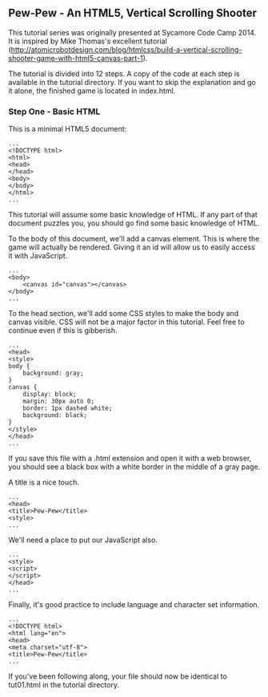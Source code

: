 ## Pew-Pew - An HTML5, Vertical Scrolling Shooter

This tutorial series was originally presented at Sycamore Code Camp 2014. It is inspired by Mike Thomas's excellent tutorial (http://atomicrobotdesign.com/blog/htmlcss/build-a-vertical-scrolling-shooter-game-with-html5-canvas-part-1).

The tutorial is divided into 12 steps. A copy of the code at each step is available in the tutorial directory. If you want to skip the explanation and go it alone, the finished game is located in index.html.

### Step One - Basic HTML

This is a minimal HTML5 document:
```
...
<!DOCTYPE html>
<html>
<head>
</head>
<body>
</body>
</html>
...
```
This tutorial will assume some basic knowledge of HTML. If any part of that document puzzles you, you should go find some basic knowledge of HTML.

To the body of this document, we'll add a canvas element. This is where the game will actually be rendered. Giving it an id will allow us to easily access it with JavaScript.
```
...
<body>
	<canvas id="canvas"></canvas>
</body>
...
```

To the head section, we'll add some CSS styles to make the body and canvas visible. CSS will not be a major factor in this tutorial. Feel free to continue even if this is gibberish.
```
...
<head>
<style>
body {
	background: gray;
}
canvas {
	display: block;
	margin: 30px auto 0;
	border: 1px dashed white;
	background: black;
}
</style>
</head>
...
```

If you save this file with a .html extension and open it with a web browser, you should see a black box with a white border in the middle of a gray page.

A title is a nice touch.
```
...
<head>
<title>Pew-Pew</title>
<style>
...
```

We'll need a place to put our JavaScript also.
```
...
<style>
<script>
</script>
</head>
...
```

Finally, it's good practice to include language and character set information.
```
...
<!DOCTYPE html>
<html lang="en">
<head>
<meta charset="utf-8">
<title>Pew-Pew</title>
...
```

If you've been following along, your file should now be identical to tut01.html in the tutorial directory.
